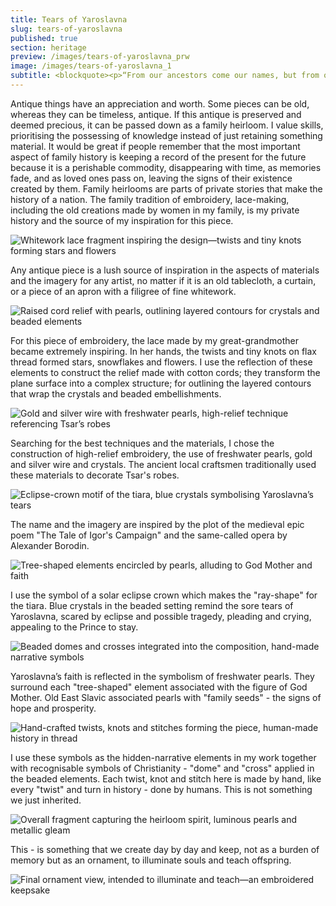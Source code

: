 ```yaml
---
title: Tears of Yaroslavna
slug: tears-of-yaroslavna
published: true
section: heritage
preview: /images/tears-of-yaroslavna_prw
image: /images/tears-of-yaroslavna_1
subtitle: <blockquote><p>“From our ancestors come our names, but from our virtues come our honours.“</p> <cite>Latin proverb</cite></blockquote>
---
```


Antique things have an appreciation and worth. Some pieces can be old, whereas they can be timeless, antique. If this antique is preserved and deemed precious, it can be passed down as a family heirloom. I value skills, prioritising the possessing of knowledge instead of just retaining something material. It would be great if people remember that the most important aspect of family history is keeping a record of the present for the future because it is a perishable commodity, disappearing with time, as memories fade, and as loved ones pass on, leaving the signs of their existence created by them. Family heirlooms are parts of private stories that make the history of a nation. The family tradition of embroidery, lace-making, including the old creations made by women in my family, is my private history and the source of my inspiration for this piece.

![Whitework lace fragment inspiring the design—twists and tiny knots forming stars and flowers](/images/tears-of-yaroslavna_2)

Any antique piece is a lush source of inspiration in the aspects of materials and the imagery for any artist, no matter if it is an old tablecloth, a curtain, or a piece of an apron with a filigree of fine whitework.

![Raised cord relief with pearls, outlining layered contours for crystals and beaded elements](/images/tears-of-yaroslavna_3)

For this piece of embroidery, the lace made by my great-grandmother became extremely inspiring. In her hands, the twists and tiny knots on flax thread formed stars, snowflakes and flowers. I use the reflection of these elements to construct the relief made with cotton cords; they transform the plane surface into a complex structure; for outlining the layered contours that wrap the crystals and beaded embellishments.

![Gold and silver wire with freshwater pearls, high-relief technique referencing Tsar’s robes](/images/tears-of-yaroslavna_4)

Searching for the best techniques and the materials, I chose the construction of high-relief embroidery, the use of freshwater pearls, gold and silver wire and crystals. The ancient local craftsmen traditionally used these materials to decorate Tsar's robes.

![Eclipse-crown motif of the tiara, blue crystals symbolising Yaroslavna’s tears](/images/tears-of-yaroslavna_5)

The name and the imagery are inspired by the plot of the medieval epic poem "The Tale of Igor's Campaign" and the same-called opera by Alexander Borodin.

![Tree-shaped elements encircled by pearls, alluding to God Mother and faith](/images/tears-of-yaroslavna_6)

I use the symbol of a solar eclipse crown which makes the "ray-shape" for the tiara. Blue crystals in the beaded setting remind the sore tears of Yaroslavna, scared by eclipse and possible tragedy, pleading and crying, appealing to the Prince to stay.

![Beaded domes and crosses integrated into the composition, hand-made narrative symbols](/images/tears-of-yaroslavna_7)

Yaroslavna’s faith is reflected in the symbolism of freshwater pearls. They surround each "tree-shaped" element associated with the figure of God Mother. Old East Slavic associated pearls with "family seeds" - the signs of hope and prosperity.

![Hand-crafted twists, knots and stitches forming the piece, human-made history in thread](/images/tears-of-yaroslavna_8)

I use these symbols as the hidden-narrative elements in my work together with recognisable symbols of Christianity - "dome" and "cross" applied in the beaded elements. Each twist, knot and stitch here is made by hand, like every "twist" and turn in history - done by humans. This is not something we just inherited.

![Overall fragment capturing the heirloom spirit, luminous pearls and metallic gleam](/images/tears-of-yaroslavna_9)

This - is something that we create day by day and keep, not as a burden of memory but as an ornament, to illuminate souls and teach offspring.

![Final ornament view, intended to illuminate and teach—an embroidered keepsake](/images/tears-of-yaroslavna_10)
